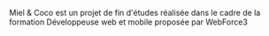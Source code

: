 Miel & Coco est un projet de fin d'études réalisée dans le cadre de la formation Développeuse web et mobile proposée par WebForce3
